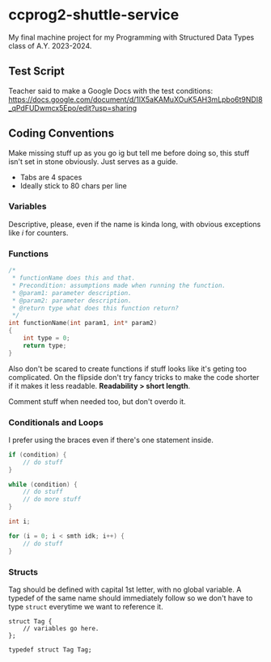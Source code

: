 # ccprog2-shuttle-service
My final machine project for my Programming with Structured Data Types class of A.Y. 2023-2024.

## Test Script
Teacher said to make a Google Docs with the test conditions:
https://docs.google.com/document/d/1lX5aKAMuXOuK5AH3mLpbo6t9NDI8_qPdFUDwmcx5Epo/edit?usp=sharing

## Coding Conventions
Make missing stuff up as you go ig but tell me before doing so, this stuff isn't set in stone obviously. Just serves as a guide.
- Tabs are 4 spaces
- Ideally stick to 80 chars per line

### Variables
Descriptive, please, even if the name is kinda long, with obvious exceptions like *i* for counters.

### Functions
```C
/*
 * functionName does this and that.
 * Precondition: assumptions made when running the function.
 * @param1: parameter description.
 * @param2: parameter description.
 * @return type what does this function return?
 */
int functionName(int param1, int* param2)
{
	int type = 0;
	return type;
}
```
Also don't be scared to create functions if stuff looks like it's geting too complicated. On the flipside don't try fancy tricks to make the code shorter if it makes it less readable. **Readability > short length**.

Comment stuff when needed too, but don't overdo it.

### Conditionals and Loops
I prefer using the braces even if there's one statement inside.
```C
if (condition) {
	// do stuff
}

while (condition) {
	// do stuff
	// do more stuff
}

int i;

for (i = 0; i < smth idk; i++) {
	// do stuff
}
```

### Structs
Tag should be defined with capital 1st letter, with no global variable. A typedef of the same name should immediately follow so we don't have to type `struct` everytime we want to reference it.
```
struct Tag {
	// variables go here.
};

typedef struct Tag Tag;
```
